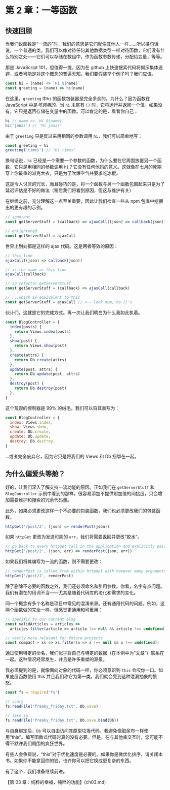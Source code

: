 # 第 2 章：一等函数

## 快速回顾

当我们说函数是“一流的”时，我们的意思是它们就像其他人一样......所以换句话说，一个普通的类。我们可以像对待任何其他数据类型一样对待函数，它们没有什么特别之处——它们可以存储在数组中，作为函数参数传递，分配给变量，等等。

那是 JavaScript 101，但值得一提，因为在 github 上快速搜索代码将揭示集体逃避，或者可能是对这个概念的普遍无知。我们要假装举个例子吗？我们应该。

```js
const hi = (name) => `Hi ${name}`
const greeting = (name) => hi(name)
```

在这里，`greeting` 中`hi` 的函数包装器是完全多余的。为什么？因为函数在 JavaScript 中是*可调用的*。当 `hi` 末尾有 `()` 时，它将运行并返回一个值。如果没有，它只是返回存储在变量中的函数。可以肯定的是，看看你自己：

```js
hi // name => `Hi ${name}`
hi('jonas') // "Hi jonas"
```

由于 `greeting` 只是反过来用相同的参数调用 `hi`，我们可以简单地写：

```js
const greeting = hi
greeting('times') // "Hi times"
```

换句话说，`hi` 已经是一个需要一个参数的函数，为什么要在它周围放置另一个函数，它只是用相同的参数调用 `hi`？它没有任何他妈的意义。这就像在七月的死期穿上你最重的派克大衣，只是为了吹爆空气并要求吃冰棍。

这是令人讨厌的冗长，而且碰巧的是，将一个函数与另一个函数包围起来只是为了延迟评估是不好的做法（稍后我们将看到原因，但这与维护有关）

在继续之前，充分理解这一点至关重要，因此让我们检查一些从 npm 包库中挖掘出的更有趣的示例。

```js
// ignorant
const getServerStuff = (callback) => ajaxCall((json) => callback(json))

// enlightened
const getServerStuff = ajaxCall
```

世界上到处都是这样的 ajax 代码。这是两者等效的原因：

```js
// this line
ajaxCall((json) => callback(json))

// is the same as this line
ajaxCall(callback)

// so refactor getServerStuff
const getServerStuff = (callback) => ajaxCall(callback)

// ...which is equivalent to this
const getServerStuff = ajaxCall // <-- look mum, no ()'s
```

伙计们，这就是它的完成方式。再一次让我们明白为什么我如此执着。

```js
const BlogController = {
  index(posts) {
    return Views.index(posts)
  },
  show(post) {
    return Views.show(post)
  },
  create(attrs) {
    return Db.create(attrs)
  },
  update(post, attrs) {
    return Db.update(post, attrs)
  },
  destroy(post) {
    return Db.destroy(post)
  },
}
```

这个荒谬的控制器是 99% 的绒毛。我们可以将其重写为：

```js
const BlogController = {
  index: Views.index,
  show: Views.show,
  create: Db.create,
  update: Db.update,
  destroy: Db.destroy,
}
```

...或者完全废弃它，因为它只是将我们的 Views 和 Db 捆绑在一起。

## 为什么偏爱头等舱？

好的，让我们深入了解支持一流功能的原因。正如我们在 `getServerStuff` 和 `BlogController` 示例中看到的那样，很容易添加不提供附加值的间接层，只会增加需要维护和搜索的冗余代码量。

此外，如果必须更改这样一个不必要的包装函数，我们也必须更改我们的包装函数。

```js
httpGet('/post/2', (json) => renderPost(json))
```

如果 `httpGet` 更改为发送可能的 `err`，我们将需要返回并更改“胶水”。

```js
// go back to every httpGet call in the application and explicitly pass err along.
httpGet('/post/2', (json, err) => renderPost(json, err))
```

如果我们将其编写为一流的函数，则不需要更改：

```js
// renderPost is called from within httpGet with however many arguments it wants
httpGet('/post/2', renderPost)
```

除了删除不必要的函数之外，我们还必须命名和引用参数。你看，名字有点问题。我们有潜在的用词不当——尤其是随着代码库的老化和需求的变化。

同一个概念有多个名称是项目中常见的混淆来源。还有通用代码的问题。例如，这两个函数做的完全一样，但感觉更通用和可重用：

```js
// specific to our current blog
const validArticles = articles =>
  articles.filter(article => article !== null && article !== undefined),

// vastly more relevant for future projects
const compact = xs => xs.filter(x => x !== null && x !== undefined);
```

通过使用特定的命名，我们似乎将自己与特定的数据（在本例中为“文章”）联系在一起。这种情况经常发生，并且是许多重塑的源泉。

我必须提到的是，就像面向对象的代码一样，你必须意识到 `this` 会咬你一口。如果底层函数使用 this 并且我们称它为第一类，我们就会受到这种泄漏抽象的愤怒。

```js
const fs = require('fs')

// scary
fs.readFile('freaky_friday.txt', Db.save)

// less so
fs.readFile('freaky_friday.txt', Db.save.bind(Db))
```

与自身绑定后，`Db` 可以自由访问其原型垃圾代码。我避免像脏尿布一样使用“this”。编写函数式代码时真的没有必要。但是，在与其他库交互时，您可能不得不默许我们周围的疯狂世界。

有些人会争辩说，“this”对于优化速度是必要的。如果你是微优化排序，请关闭本书。如果你不能拿回你的钱，也许你可以把它换成更复杂的东西。

有了这个，我们准备继续前进。

【第 03 章：纯粹的幸福，纯粹的功能】(ch03.md)
